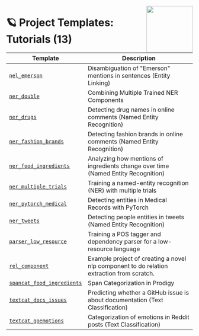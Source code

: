 <a href="https://explosion.ai"><img src="https://explosion.ai/assets/img/logo.svg" width="125" height="125" align="right" /></a>

# 🪐 Project Templates: Tutorials (13)

| Template | Description |
| --- | --- |
| [`nel_emerson`](nel_emerson) | Disambiguation of "Emerson" mentions in sentences (Entity Linking) |
| [`ner_double`](ner_double) | Combining Multiple Trained NER Components |
| [`ner_drugs`](ner_drugs) | Detecting drug names in online comments (Named Entity Recognition) |
| [`ner_fashion_brands`](ner_fashion_brands) | Detecting fashion brands in online comments (Named Entity Recognition) |
| [`ner_food_ingredients`](ner_food_ingredients) | Analyzing how mentions of ingredients change over time (Named Entity Recognition) |
| [`ner_multiple_trials`](ner_multiple_trials) | Training a named-entity recognition (NER) with multiple trials |
| [`ner_pytorch_medical`](ner_pytorch_medical) | Detecting entities in Medical Records with PyTorch |
| [`ner_tweets`](ner_tweets) | Detecting people entities in tweets (Named Entity Recognition) |
| [`parser_low_resource`](parser_low_resource) | Training a POS tagger and dependency parser for a low-resource language |
| [`rel_component`](rel_component) | Example project of creating a novel nlp component to do relation extraction from scratch. |
| [`spancat_food_ingredients`](spancat_food_ingredients) | Span Categorization in Prodigy |
| [`textcat_docs_issues`](textcat_docs_issues) | Predicting whether a GitHub issue is about documentation (Text Classification) |
| [`textcat_goemotions`](textcat_goemotions) | Categorization of emotions in Reddit posts (Text Classification) |